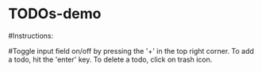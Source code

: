 # TODOs-demo

#Instructions:

#Toggle input field on/off by pressing the '+' in the top right corner. To add a todo, hit the 'enter' key. To delete a todo, click on trash icon.
